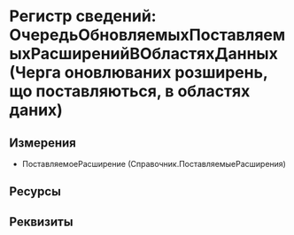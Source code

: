 ﻿# Регистр сведений: ОчередьОбновляемыхПоставляемыхРасширенийВОбластяхДанных (Черга оновлюваних розширень, що поставляються, в областях даних)

## Измерения

- ПоставляемоеРасширение (Справочник.ПоставляемыеРасширения)

## Ресурсы


## Реквизиты


